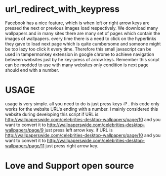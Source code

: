 # url_redirect_with_keypress
Facebook has a nice feature, which is when left or right arrow keys are pressed the next or previous images load respectively. We download many wallpapers and in many sites there are many set of pages which contain the images of wallpapers. every time there is a need to click on the hyperlinks they gave to load next page which is quite cumbersome and someone might be too lazy too click it every time. Therefore this small javascript can be used in tampermonkey extension in google chrome to achieve navigation between websites just by he key-press of arrow keys. Remember this script can be modded to use with many websites only condition is next page should end with a number.
# USAGE
usage is very simple. all you need to do is just press keys :P .
this code only works for the website URL's ending with a number. i mainly considered this website during developing this script
if URL is http://wallpaperswide.com/celebrities-desktop-wallpapers/page/10 and you want to convert it to http://wallpaperswide.com/celebrities-desktop-wallpapers/page/9 just press left arrow key.
if URL is http://wallpaperswide.com/celebrities-desktop-wallpapers/page/10 and you want to convert it to http://wallpaperswide.com/celebrities-desktop-wallpapers/page/11 just press right arrow key.
# Love and Support open source
